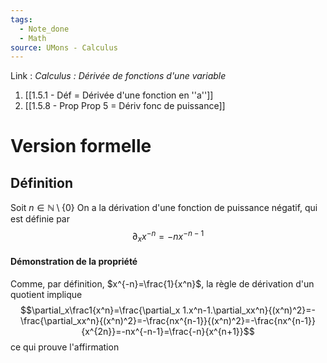 ```yaml
---
tags:
  - Note_done
  - Math
source: UMons - Calculus
---
```


Link :
_Calculus : Dérivée de fonctions d'une variable_
1. [[1.5.1 - Déf = Dérivée d'une fonction en ''a'']]
2. [[1.5.8 - Prop Prop 5 = Dériv fonc de puissance]]


# Version formelle
## Définition
Soit $n \in \mathbb{N}\setminus\{0 \}$ 
On a la dérivation d'une fonction de puissance négatif, qui est définie par $$\partial_x x^{-n}=-nx^{-n-1}$$
#### Démonstration de la propriété
Comme, par définition, $x^{-n}=\frac{1}{x^n}$, la règle de dérivation d'un quotient implique $$\partial_x\frac1{x^n}=\frac{\partial_x 1.x^n-1.\partial_xx^n}{(x^n)^2}=-\frac{\partial_xx^n}{(x^n)^2}=-\frac{nx^{n-1}}{(x^n)^2}=-\frac{nx^{n-1}}{x^{2n}}=-nx^{-n-1}=\frac{-n}{x^{n+1}}$$ce qui prouve l'affirmation